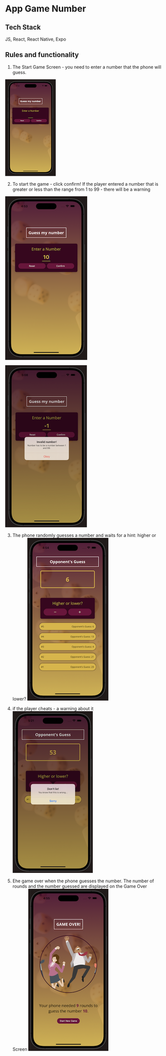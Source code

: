 # App Game Number

## Tech Stack

JS, React, React Native, Expo

## Rules and functionality

1. The Start Game Screen - you need to enter a number that the phone will guess.

![Start Game Screen](https://github.com/VitaKoval/number-game/blob/master/assets/screnshoots/StartGame.png)

2. To start the game - click confirm!
   If the player entered a number that is greater or less than the range from 1 to 99 - there will be a warning

![Entered Number](https://github.com/VitaKoval/number-game/blob/master/assets/screnshoots/EnteredNumber.png)

![Warning](https://github.com/VitaKoval/number-game/blob/master/assets/screnshoots/Warning.png)

3. The phone randomly guesses a number and waits for a hint: higher or lower?
   ![Game Screen](https://github.com/VitaKoval/number-game/blob/master/assets/screnshoots/GameScreen.png)

4. if the player cheats - a warning about it
   ![Warning don't lie](https://github.com/VitaKoval/number-game/blob/master/assets/screnshoots/WarningDon'tLie.png)

5. Еhe game over when the phone guesses the number.
   The number of rounds and the number guessed are displayed on the Game Over Screen
   ![Game Over Screen](https://github.com/VitaKoval/number-game/blob/master/assets/screnshoots/GameOver.png)
